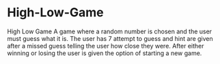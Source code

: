 # High-Low-Game
High Low Game
A game where a random number is chosen and the user must guess what it is. The user has 7 attempt to guess and hint are given
after a missed guess telling the user how close they were. After either winning or losing the user is given the option of 
starting a new game.
